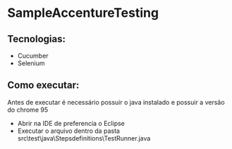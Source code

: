 # SampleAccentureTesting


## Tecnologias:
- Cucumber
- Selenium

## Como executar:

Antes de executar é necessário possuir o java instalado e possuir a versão do chrome 95

- Abrir na IDE de preferencia o Eclipse
- Executar o arquivo dentro da pasta src\test\java\Stepsdefinitions\TestRunner.java
